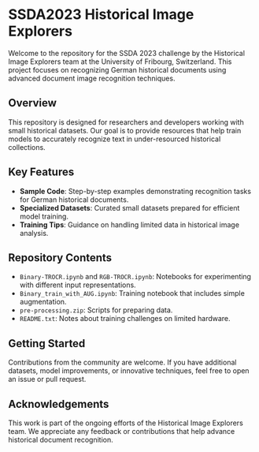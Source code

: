 # SSDA2023 Historical Image Explorers

Welcome to the repository for the SSDA 2023 challenge by the Historical Image Explorers team at the University of Fribourg, Switzerland. This project focuses on recognizing German historical documents using advanced document image recognition techniques.

## Overview
This repository is designed for researchers and developers working with small historical datasets. Our goal is to provide resources that help train models to accurately recognize text in under-resourced historical collections.

## Key Features
- **Sample Code**: Step-by-step examples demonstrating recognition tasks for German historical documents.
- **Specialized Datasets**: Curated small datasets prepared for efficient model training.
- **Training Tips**: Guidance on handling limited data in historical image analysis.

## Repository Contents
- `Binary-TROCR.ipynb` and `RGB-TROCR.ipynb`: Notebooks for experimenting with different input representations.
- `Binary_train_with_AUG.ipynb`: Training notebook that includes simple augmentation.
- `pre-processing.zip`: Scripts for preparing data.
- `README.txt`: Notes about training challenges on limited hardware.

## Getting Started
Contributions from the community are welcome. If you have additional datasets, model improvements, or innovative techniques, feel free to open an issue or pull request.

## Acknowledgements
This work is part of the ongoing efforts of the Historical Image Explorers team. We appreciate any feedback or contributions that help advance historical document recognition.

